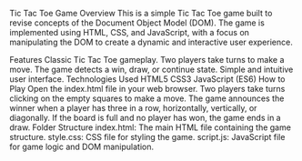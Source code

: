Tic Tac Toe Game
Overview
This is a simple Tic Tac Toe game built to revise concepts of the Document Object Model (DOM). The game is implemented using HTML, CSS, and JavaScript, with a focus on manipulating the DOM to create a dynamic and interactive user experience.

Features
Classic Tic Tac Toe gameplay.
Two players take turns to make a move.
The game detects a win, draw, or continue state.
Simple and intuitive user interface.
Technologies Used
HTML5
CSS3
JavaScript (ES6)
How to Play
Open the index.html file in your web browser.
Two players take turns clicking on the empty squares to make a move.
The game announces the winner when a player has three in a row, horizontally, vertically, or diagonally.
If the board is full and no player has won, the game ends in a draw.
Folder Structure
index.html: The main HTML file containing the game structure.
style.css: CSS file for styling the game.
script.js: JavaScript file for game logic and DOM manipulation.
